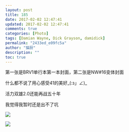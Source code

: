 ```yaml
---
layout: post
title: 185
date: 2017-02-02 12:47:41
updated: 2017-02-02 12:47:41
comments: true
categories: [Photo]
tags: [Damian Wayne, Dick Grayson, damidick]
permalink: "2433ed_e09fc5a"
author: "猫厨"
description: ""
toc: true
---
```


<p>第一张是BRV1单行本第一本封面，第二张是NW#16变体封面</p> 
<p>什么都不说了用心感受41的美好_(:з」∠)_<br /></p> 
<p>活力双雄2.0还能再战五十年</p> 
<p>我觉得我暂时还是出不了坑<br /></p>

![](/img/img_cVZNdzJtQk9JV2ZINU4wcHU0LzZrOU1ZTVN5M0psNkVFbVdqQ3NSVk1pZDFMV09WOGxCeGJBPT0.jpg)

![](https://nos.netease.com/imglf0/img/cVZNdzJtQk9JV2ZINU4wcHU0LzZrN2VFWjE3U2gwT0duQ01CLzRicEh2OTNNWkpyWGJmUm1BPT0.jpg)